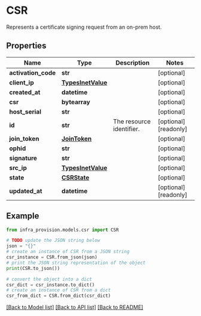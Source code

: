 # CSR

Represents a certificate signing request from an on-prem host.

## Properties

Name | Type | Description | Notes
------------ | ------------- | ------------- | -------------
**activation_code** | **str** |  | [optional] 
**client_ip** | [**TypesInetValue**](TypesInetValue.md) |  | [optional] 
**created_at** | **datetime** |  | [optional] 
**csr** | **bytearray** |  | [optional] 
**host_serial** | **str** |  | [optional] 
**id** | **str** | The resource identifier. | [optional] [readonly] 
**join_token** | [**JoinToken**](JoinToken.md) |  | [optional] 
**ophid** | **str** |  | [optional] 
**signature** | **str** |  | [optional] 
**src_ip** | [**TypesInetValue**](TypesInetValue.md) |  | [optional] 
**state** | [**CSRState**](CSRState.md) |  | [optional] 
**updated_at** | **datetime** |  | [optional] [readonly] 

## Example

```python
from infra_provision.models.csr import CSR

# TODO update the JSON string below
json = "{}"
# create an instance of CSR from a JSON string
csr_instance = CSR.from_json(json)
# print the JSON string representation of the object
print(CSR.to_json())

# convert the object into a dict
csr_dict = csr_instance.to_dict()
# create an instance of CSR from a dict
csr_from_dict = CSR.from_dict(csr_dict)
```
[[Back to Model list]](../README.md#documentation-for-models) [[Back to API list]](../README.md#documentation-for-api-endpoints) [[Back to README]](../README.md)


